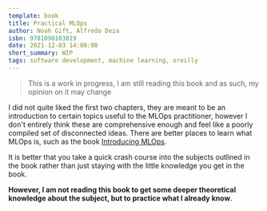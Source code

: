 ```yaml
---
template: book
title: Practical MLOps
author: Noah Gift, Alfredo Deza
isbn: 9781098103019
date: 2021-12-03 14:00:00
short_summary: WIP
tags: software development, machine learning, oreilly
---  
```


 > This is a work in progress, I am still reading this book and as such, my opinion on it may change

I did not quite liked the first two chapters, they are meant to be an introduction to certain topics useful to the MLOps practitioner, however I don't entirely think these are comprehensive enough and feel like a poorly compiled set of disconnected ideas. There are better places to learn what MLOps is, such as the book [Introducing MLOps](#).

It is better that you take a quick crash course into the subjects outlined in the book rather than just staying with the little knowledge you get in the book.

**However, I am not reading this book to get some deeper theoretical knowledge about the subject, but to practice what I already know**.
